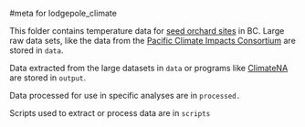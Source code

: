 #meta for lodgepole_climate 

This folder contains temperature data for [seed orchard sites](/locations) in BC. Large raw data sets, like the data from the [Pacific Climate Impacts Consortium](https://www.pacificclimate.org/) are stored in `data`.

Data extracted from the large datasets in `data` or programs like [ClimateNA](http://climatena.ca/) are stored in `output`.

Data processed for use in specific analyses are in `processed.`

Scripts used to extract or process data are in `scripts`


